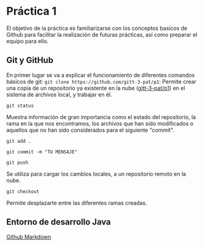 # Práctica 1

El objetivo de la práctica es familiarizarse con los conceptos basicos de Github para facilitar la realización de futuras prácticas, así como preparar el equipo para ello.

## Git y GitHub

En primer lugar se va a explicar el funcionamiento de diferentes comandos básicos de git:
```git clone https://github.com/gitt-3-pat/p1```: Permite crear una copia de un repositorio ya existente en la nube ([gitt-3-pat/p1](https://github.com/gitt-3-pat/p1)) en el sistema de archivos local, y trabajar en él.
```
git status
```
Muestra información de gran importancia como el estado del repositorio, la rama en la que nos encontramos, los archivos que han sido modificados o aquellos que no han sido considerados para el siguiente "commit".
```
git add .
```
```
git commit -m "TU MENSAJE"
```
```
git push
```
Se utiliza para cargar los cambios locales, a un repositorio remoto en la nube. 
```
git checkout 
```
Permite desplazarte entre las diferentes ramas creadas. 

## Entorno de desarrollo Java

[Github Markdown](https://docs.github.com/es/get-started/writing-on-github/getting-started-with-writing-and-formatting-on-github/basic-writing-and-formatting-syntax)
